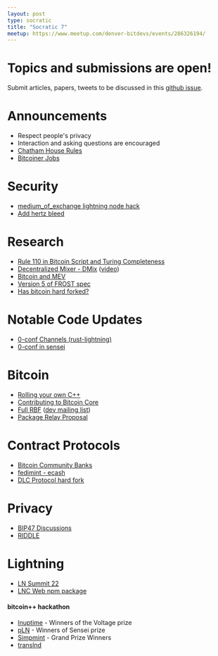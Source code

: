 ```yaml
---
layout: post
type: socratic
title: "Socratic 7"
meetup: https://www.meetup.com/denver-bitdevs/events/286326194/
---
```


# Topics and submissions are open!
Submit articles, papers, tweets to be discussed in this [github issue](https://github.com/KayBeSee/denverbitdevs/issues/3).

# Announcements

- Respect people's privacy
- Interaction and asking questions are encouraged
- [Chatham House Rules](https://www.chathamhouse.org/about-us/chatham-house-rule)
- [Bitcoiner Jobs](https://bitcoinerjobs.co/)

# Security
- [medium_of_exchange lightning node hack](http://www.mediumofexchange.info/)
- [Add hertz bleed](https://www.hertzbleed.com/)

# Research
- [Rule 110 in Bitcoin Script and Turing Completeness](https://github.com/supertestnet/rule-110-in-bitcoin-script/blob/main/README.md)
- [Decentralized Mixer - DMix](https://github.com/disnocen/dmix2) ([video](https://www.youtube.com/watch?app=desktop&v=Awcf-7G5vn8))
- [Bitcoin and MEV](https://twitter.com/roasbeef/status/1530256839954182144)
- [Version 5 of FROST spec](https://twitter.com/chelseakomlo/status/1531742900299517952)
- [Has bitcoin hard forked?](https://blog.lopp.net/has-bitcoin-ever-hard-forked/)

# Notable Code Updates
- [0-conf Channels (rust-lightning)](https://github.com/lightningdevkit/rust-lightning/pull/1401)
- [0-conf in sensei](https://twitter.com/JohnCantrell97/status/1537302760936378368?s=20&t=xEwBMX1HPFk2NnTeaqwowg)

# Bitcoin
- [Rolling your own C++](https://github.com/bitcoin/bitcoin/pull/22702#issuecomment-1146017151)
- [Contributing to Bitcoin Core](https://unchained.com/blog/contributing-bitcoin-core-patience/)
- [Full RBF](https://github.com/bitcoin/bitcoin/pull/25353)  ([dev mailing list](https://lists.linuxfoundation.org/pipermail/bitcoin-dev/2022-June/020557.html))
- [Package Relay Proposal](https://lists.linuxfoundation.org/pipermail/bitcoin-dev/2022-May/020493.html)

# Contract Protocols
- [Bitcoin Community Banks](https://gist.github.com/ajtowns/dc9a59cf0a200bd1f9e6fb569f76f7a0)
- [fedimint - ecash](https://diyhpl.us/wiki/transcripts/btcpp/2022/fedimint-ecash/)
- [DLC Protocol hard fork](https://github.com/discreetlogcontracts/dlcspecs/pull/163)

# Privacy
- [BIP47 Discussions](https://gist.github.com/RubenSomsen/21c477c90c942acf45f8e8f5c1ad4fae)
- [RIDDLE](https://gist.github.com/AdamISZ/51349418be08be22aa2b4b469e3be92f)

# Lightning 
- [LN Summit 22](https://lists.linuxfoundation.org/pipermail/lightning-dev/2022-June/003600.html)
- [LNC Web npm package](https://github.com/lightninglabs/lnc-web)

#### bitcoin++ hackathon 
- [lnuptime](https://lnuptime.com) - Winners of the Voltage prize
- [pLN](https://github.com/BitcoinDevShop/pln) - Winners of Sensei prize
- [Simpmint](https://github.com/justinmoon/minimint#5) - Grand Prize Winners
- [translnd](https://github.com/benthecarman/translnd)